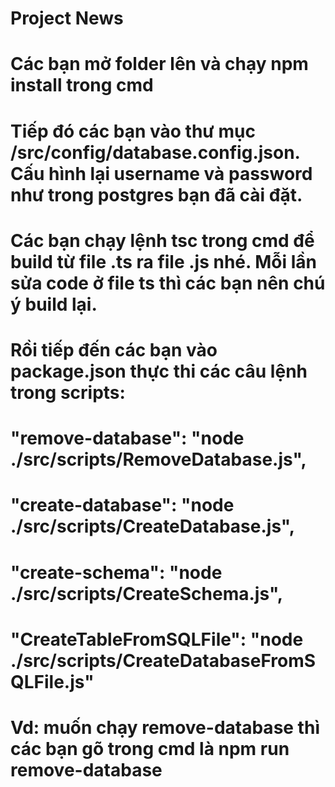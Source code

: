 # Project News

# Các bạn mở folder lên và chạy npm install trong cmd
# Tiếp đó các bạn vào thư mục /src/config/database.config.json. Cấu hình lại username và password như trong postgres bạn đã cài đặt.
# Các bạn chạy lệnh tsc trong cmd để build từ file .ts ra file .js nhé. Mỗi lần sửa code ở file ts thì các bạn nên chú ý build lại.
# Rồi tiếp đến các bạn vào package.json thực thi các câu lệnh trong scripts: 
#     "remove-database": "node ./src/scripts/RemoveDatabase.js",
#     "create-database": "node ./src/scripts/CreateDatabase.js",
#     "create-schema": "node ./src/scripts/CreateSchema.js",
#     "CreateTableFromSQLFile": "node ./src/scripts/CreateDatabaseFromSQLFile.js"
# Vd: muốn chạy remove-database thì các bạn gõ trong cmd là npm run remove-database
